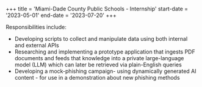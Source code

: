 +++
title = 'Miami-Dade County Public Schools - Internship'
start-date = '2023-05-01'
end-date = '2023-07-20'
+++

Responsibilities include:

- Developing scripts to collect and manipulate data using both internal and external APIs
- Researching and implementing a prototype application that ingests PDF documents and feeds that knowledge into a private large-language model (LLM) which can later be retrieved via plain-English queries
- Developing a mock-phishing campaign- using dynamically generated AI content - for use in a demonstration about new phishing methods
